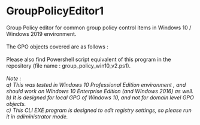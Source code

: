 # GroupPolicyEditor1
Group Policy editor for common group policy control items in Windows 10 / Windows 2019 environment.
<br><br>
The GPO objects covered are as follows :
<br><br>
Please also find Powershell script equivalent of this program in the repository (file name : group_policy_win10_v2.ps1).
<br><br>
<i>Note : <br>
a) This was tested in Windows 10 Professional Edition environment , and should work on Windows 10 Enterprise Edition (and WIndows 2016) as well.<br>
b) It is designed for local GPO of Windows 10, and not for domain level GPO objects.<br>
c) This CLI EXE program is designed to edit registry settings, so please run it in adiministrator mode.<br>
  </i>


